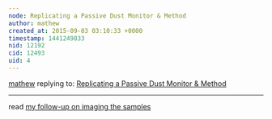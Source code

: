 ```yaml
---
node: Replicating a Passive Dust Monitor & Method
author: mathew
created_at: 2015-09-03 03:10:33 +0000
timestamp: 1441249833
nid: 12192
cid: 12493
uid: 4
---
```




[mathew](../profile/mathew) replying to: [Replicating a Passive Dust Monitor & Method](../notes/mathew/09-02-2015/replicating-a-passive-dust-monitor-method)

----
read [my follow-up on imaging the samples](/notes/mathew/09-03-2015/optical-imaging-of-passive-particle-monitors)